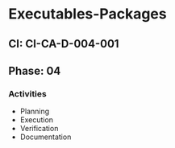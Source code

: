 # Executables-Packages

## CI: CI-CA-D-004-001
## Phase: 04

### Activities
- Planning
- Execution
- Verification
- Documentation
